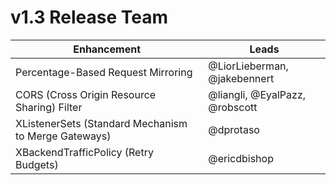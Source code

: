 # v1.3 Release Team

| Enhancement | Leads |
| - | - |
| Percentage-Based Request Mirroring | @LiorLieberman, @jakebennert |
| CORS (Cross Origin Resource Sharing) Filter | @liangli, @EyalPazz, @robscott |
| XListenerSets (Standard Mechanism to Merge Gateways)| @dprotaso |
| XBackendTrafficPolicy (Retry Budgets) | @ericdbishop |

